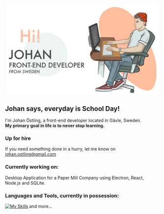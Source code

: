 ![alt text](Untitled_Artwork.jpg?raw=true)
## Johan says, everyday is School Day!
I'm Johan Östling, a front-end developer located in Gävle, Sweden.  
**My primary goal in life is to never stop learning.**

### Up for hire
If you need something done in a hurry, let me know on johan.ostling@gmail.com

### Currently working on:
Desktop Application for a Paper Mill Company using Electron, React, Node.js and SQLite.

### Languages and Tools, currently in possession:

[![My Skills](https://skills.thijs.gg/icons?i=js,html,tailwind,react,figma,css,php,py)](https://skills.thijs.gg)
and more...
